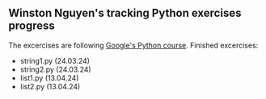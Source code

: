 ## Winston Nguyen's tracking Python exercises progress
The excercises are following [Google's Python course](https://developers.google.com/edu/python/).
Finished excercises:
- string1.py (24.03.24)
- string2.py (24.03.24)
- list1.py (13.04.24)
- list2.py (13.04.24)